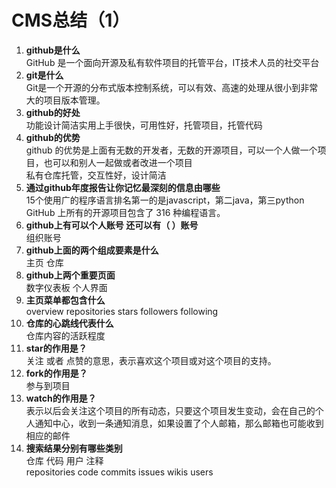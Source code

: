 # CMS总结（1）
1. **github是什么**  
GitHub 是一个面向开源及私有软件项目的托管平台，IT技术人员的社交平台
2. **git是什么**    
Git是一个开源的分布式版本控制系统，可以有效、高速的处理从很小到非常大的项目版本管理。
3. **github的好处**    
功能设计简洁实用上手很快，可用性好，托管项目，托管代码
4. **github的优势**  
github 的优势是上面有无数的开发者，无数的开源项目，可以一个人做一个项目，也可以和别人一起做或者改进一个项目   
私有仓库托管，交互性好，设计简洁
5. **通过github年度报告让你记忆最深刻的信息由哪些**   
15个使用广的程序语言排名第一的是javascript，第二java，第三python    
GitHub 上所有的开源项目包含了 316 种编程语言。
6. **github上有可以个人账号 还可以有（ ）账号**    
组织账号
7. **github上面的两个组成要素是什么**    
主页 仓库
8. **github上两个重要页面**   
数字仪表板  个人界面
9. **主页菜单都包含什么**    
overview  repositories  stars  followers  following
10. **仓库的心跳线代表什么**    
仓库内容的活跃程度
11. **star的作用是？**    
关注 或者 点赞的意思，表示喜欢这个项目或对这个项目的支持。
12. **fork的作用是？**      
参与到项目
13. **watch的作用是？**    
表示以后会关注这个项目的所有动态，只要这个项目发生变动，会在自己的个人通知中心，收到一条通知消息，如果设置了个人邮箱，那么邮箱也可能收到相应的邮件
14. **搜索结果分别有哪些类别**   
仓库 代码 用户 注释    
repositories  code  commits issues  wikis  users  
